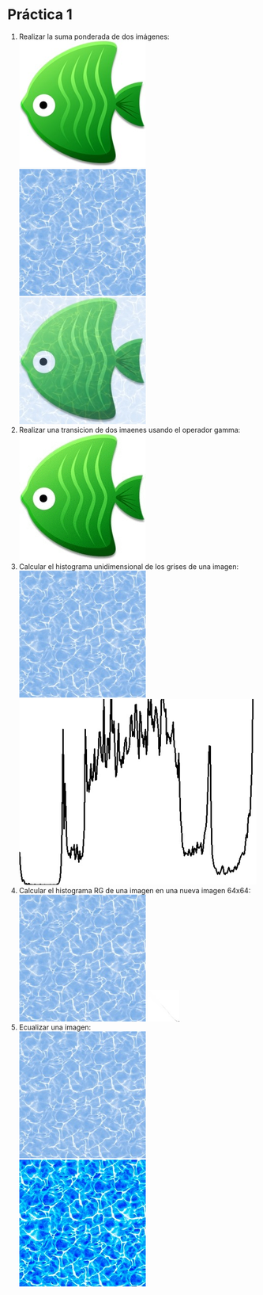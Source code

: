 # Práctica 1

1. Realizar la suma ponderada de dos imágenes:      
![](images/pez.jpg) ![](images/sea.jpg) ![](images/fish_on_sea.jpg)
2. Realizar una transicion de dos imaenes usando el operador gamma:  
![](images/transition.gif)
3. Calcular el histograma unidimensional de los grises de una imagen:  
![](images/sea.jpg) ![](images/histogram_gray.jpg)
4. Calcular el histograma RG de una imagen en una nueva imagen 64x64:  
![](images/sea.jpg) ![](images/histogram_RG.jpg)
5. Ecualizar una imagen:  
![](images/sea.jpg) ![](images/equalize.jpg)
